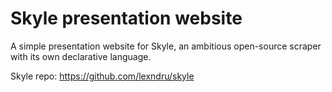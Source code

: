 # Skyle presentation website

A simple presentation website for Skyle, an ambitious open-source scraper with its own declarative language.

Skyle repo: https://github.com/lexndru/skyle
